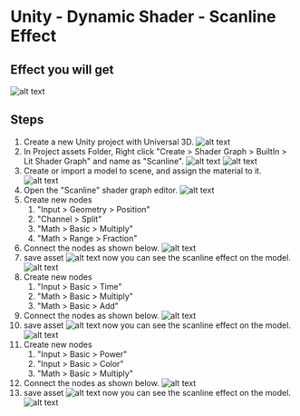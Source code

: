 # Unity - Dynamic Shader - Scanline Effect

## Effect you will get

![alt text](gif-1.gif)

## Steps

1. Create a new Unity project with Universal 3D.
![alt text](image-4.png)
1. In Project assets Folder, Right click "Create > Shader Graph > BuiltIn > Lit Shader Graph" and name as "Scanline".
![alt text](image.png)
![alt text](image-1.png)
1. Create or import a model to scene, and assign the material to it.
![alt text](image-6.png)
1. Open the "Scanline" shader graph editor.
![alt text](image-7.png)
1. Create new nodes
    1. "Input > Geometry > Position"
    1. "Channel > Split"
    1. "Math > Basic > Multiply"
    1. "Math > Range > Fraction"
1. Connect the nodes as shown below.
![alt text](image-8.png)
1. save asset
![alt text](image-9.png)
now you can see the scanline effect on the model.
![alt text](image-10.png)
1. Create new nodes
    1. "Input > Basic > Time"
    1. "Math > Basic > Multiply"
    1. "Math > Basic > Add"
1. Connect the nodes as shown below.
![alt text](image-11.png)
1. save asset
![alt text](image-9.png)
now you can see the scanline effect on the model.
![alt text](gif.gif)
1. Create new nodes
    1. "Input > Basic > Power"
    1. "Input > Basic > Color"
    1. "Math > Basic > Multiply"
1. Connect the nodes as shown below.
![alt text](image-12.png)
1. save asset
![alt text](image-9.png)
now you can see the scanline effect on the model.
![alt text](gif-1.gif)
